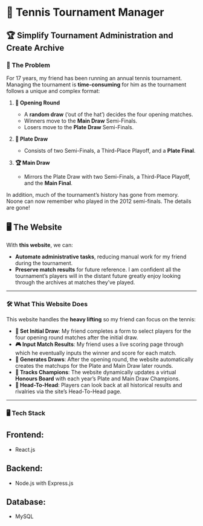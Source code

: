 # 🎾 Tennis Tournament Manager  

## 🏆 Simplify Tournament Administration and Create Archive  

### 🤔 The Problem  

For 17 years, my friend has been running an annual tennis tournament. Managing the tournament is **time-consuming** for him as the tournament follows a unique and complex format:  

1. **🎲 Opening Round**  
   - A **random draw** (‘out of the hat’) decides the four opening matches.  
   - Winners move to the **Main Draw** Semi-Finals.  
   - Losers move to the **Plate Draw** Semi-Finals.  

2. **🏅 Plate Draw**  
   - Consists of two Semi-Finals, a Third-Place Playoff, and a **Plate Final**.  

3. **🏆 Main Draw**  
   - Mirrors the Plate Draw with two Semi-Finals, a Third-Place Playoff, and the **Main Final**.

In addition, much of the tournament’s history has gone from memory. Noone can now remember who played in the 2012 semi-finals. The details are gone!  

## 🖥️ The Website

With **this website**, we can:  
- **Automate administrative tasks**, reducing manual work for my friend during the tournament.  
- **Preserve match results** for future reference. I am confident all the tournament’s players will in the distant future greatly enjoy looking through the archives at matches they’ve played.

---

### 🛠️ What This Website Does  

This website handles the **heavy lifting** so my friend can focus on the tennis:  

- **🎲 Set Initial Draw**: My friend completes a form to select players for the four opening round matches after the initial draw.  
- **🎮 Input Match Results**: My friend uses a live scoring page through which he eventually inputs the winner and score for each match.  
- **📅 Generates Draws**: After the opening round, the website automatically creates the matchups for the Plate and Main Draw later rounds.  
- **🏅 Tracks Champions**: The website dynamically updates a virtual **Honours Board** with each year’s Plate and Main Draw Champions.  
- **📅 Head-To-Head**: Players can look back at all historical results and rivalries via the site’s Head-To-Head page. 

---

### 🖥️ Tech Stack 

## **Frontend**:  
- React.js  

## **Backend**:  
- Node.js with Express.js  

## **Database**:  
- MySQL  

